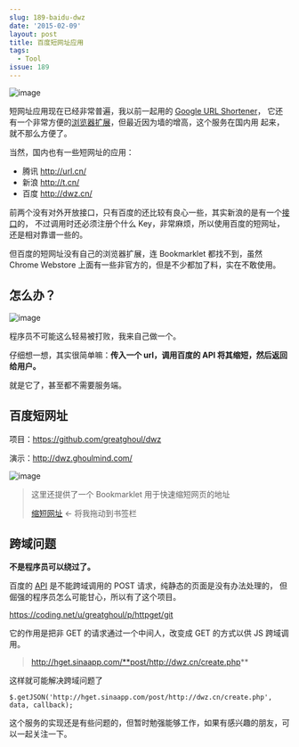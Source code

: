 ```yaml
---
slug: 189-baidu-dwz
date: '2015-02-09'
layout: post
title: 百度短网址应用
tags:
  - Tool
issue: 189
---
```


![image](https://github.com/greatghoul/greatghoul.github.io/assets/208966/3e48368b-a65c-4cd3-a3b4-9eed759b2177)

短网址应用现在已经非常普遍，我以前一起用的 [Google URL Shortener][1]，
它还有一个非常方便的[浏览器扩展][2]，但最近因为墙的增高，这个服务在国内用
起来，就不那么方便了。

当然，国内也有一些短网址的应用：

- 腾讯 <http://url.cn/>
- 新浪 <http://t.cn/>
- 百度 <http://dwz.cn/>

前两个没有对外开放接口，只有百度的还比较有良心一些，其实新浪的是有一个[接口][3]的，
不过调用时还必须注册个什么 Key，非常麻烦，所以使用百度的短网址，还是相对靠谱一些的。

但百度的短网址没有自己的浏览器扩展，连 Bookmarklet 都找不到，虽然 Chrome Webstore
上面有一些非官方的，但是不少都加了料，实在不敢使用。

## 怎么办？

![image](https://github.com/greatghoul/greatghoul.github.io/assets/208966/25e7c974-cef3-4df0-baa6-7ec56b7ca97f)

程序员不可能这么轻易被打败，我来自己做一个。

仔细想一想，其实很简单嘛：**传入一个 url，调用百度的 API 将其缩短，然后返回给用户。**

就是它了，甚至都不需要服务端。

## 百度短网址

项目：<https://github.com/greatghoul/dwz>

演示：<http://dwz.ghoulmind.com/>

![image](https://github.com/greatghoul/greatghoul.github.io/assets/208966/073a1b4f-6ec4-44cd-8a4a-be2e5858900a)

> 这里还提供了一个 Bookmarklet 用于快速缩短网页的地址
> 
> <a href="javascript:(function(){window.open('http://dwz.coding.io?url='+encodeURIComponent(location.href),'_blank','width=450,height=260');})()" class="btn btn-success">缩短网址</a>
> <span class="text-info">&lt;- 将我拖动到书签栏</span>

## 跨域问题

**不是程序员可以绕过了。**

百度的 [API][4] 是不能跨域调用的 POST 请求，纯静态的页面是没有办法处理的，
但倔强的程序员怎么可能甘心，所以有了这个项目。

<https://coding.net/u/greatghoul/p/httpget/git>

它的作用是把非 GET 的请求通过一个中间人，改变成 GET 的方式以供 JS 跨域调用。

> http://hget.sinaapp.com/**post/http://dwz.cn/create.php**

这样就可能解决跨域问题了

    $.getJSON('http://hget.sinaapp.com/post/http://dwz.cn/create.php', data, callback);

这个服务的实现还是有些问题的，但暂时勉强能够工作，如果有感兴趣的朋友，可以一起关注一下。

[1]: https://goo.gl/
[2]: https://chrome.google.com/webstore/detail/googl-url-shortener/iblijlcdoidgdpfknkckljiocdbnlagk
[3]: http://open.weibo.com/wiki/Short_url/shorten
[4]: http://help.baidu.com/question?prod_en=webmaster&class=%CD%F8%D2%B3%CB%D1%CB%F7%CC%D8%C9%AB%B9%A6%C4%DC&id=1000913#05
